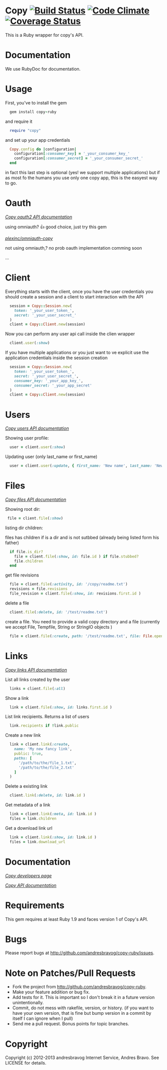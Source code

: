 Copy [![Build Status](https://secure.travis-ci.org/andresbravog/copy-ruby.png)](https://travis-ci.org/andresbravog/copy-ruby) [![Code Climate](https://codeclimate.com/github/andresbravog/copy-ruby.png)](https://codeclimate.com/github/andresbravog/copy-ruby) [![Coverage Status](https://coveralls.io/repos/andresbravog/copy-ruby/badge.png)](https://coveralls.io/r/andresbravog/copy-ruby)
======

This is a Ruby wrapper for copy's API.

Documentation
=====

We use RubyDoc for documentation.

Usage
======

First, you've to install the gem

```Ruby
  gem install copy-ruby 
```

and require it

```Ruby
  require "copy"
```

and set up your app credentials


```Ruby
  Copy.config do |configuration|
    configuration[:consumer_key] = '_your_consumer_key_'
    configuration[:consumer_secret] = '_your_consumer_secret_'
  end
```

in fact this last step is optional (yes! we support multiple applications) but if as most fo the humans you use only one copy app, this is the easyest way to go.


Oauth
=====

*[Copy oauth2 API documentation](https://www.copy.com/developer/documentation#authentication)*

using omniauth? :+1: good choice, just try this gem

  *[plexinc/omniauth-copy](https://github.com/plexinc/omniauth-copy)*

not using omniauth,? no prob oauth implementation comming soon

  ...


Client
======

Everything starts with the client, once you have the user credentials you should create a session and a client to start interaction with the API

```Ruby
  session = Copy::Session.new(
    token: '_your_user_token_',
    secret: '_your_user_secret_'
  )
  client = Copy::Client.new(session)
```

Now you can perform any user api call inside the clien wrapper

```Ruby
  client.user(:show)
```

If you have multiple applications or you just want to ve explicit use the application credentials inside the session creation

```Ruby
  session = Copy::Session.new(
    token: '_your_user_token_',
    secret: '_your_user_secret_',
    consumer_key: '_your_app_key_',
    consumer_secret: '_your_app_secret'
  )
  client = Copy::Client.new(session)
```

Users
=====

*[Copy users API documentation](https://www.copy.com/developer/documentation#api-calls/profile)*

Showing user profile:

```Ruby
  user = client.user(:show)
```

Updating user (only last_name or first_name)

```Ruby
  user = client.user(:update, { first_name: 'New name', last_name: 'New last name'})
```

Files
=====

*[Copy files API documentation](https://www.copy.com/developer/documentation#api-calls/filesystem)*

Showing root dir:

```Ruby
 file = client.file(:show)
```

listing dir children:

files has children if is a dir and is not sutbbed (already being listed form his father)

```Ruby
  if file.is_dir?
    file = client.file(:show, id: file.id ) if file.stubbed?
    file.children
  end
```

get file revisions

```Ruby
  file = client.file(:activity, id: '/copy/readme.txt')
  revisions = file.revisions
  file_revision = client.file(:show, id: revisions.first.id )
```

delete a file

```Ruby
  client.file(:delete, id: '/test/readme.txt')
```

create a file. You need to provide a valid copy directory and a file (currently we accept File, Tempfile, String or StringIO objects )

```Ruby
  file = client.file(:create, path: '/test/readme.txt', file: File.open('path/to/file'))
```

Links
=====

*[Copy links API documentation](https://www.copy.com/developer/documentation#api-calls/links)*

List all links created by the user

```Ruby
  links = client.file(:all)
```

Show a link

```Ruby
  link = client.file(:show, id: links.first.id )
```

List link recipients. Returns a list of users

```Ruby
  link.recipients if !link.public
```

Create a new link

```Ruby
  link = client.link(:create,
    name: 'My new fancy link',
    public: true,
    paths: [
      '/path/to/the/file_1.txt',
      '/path/to/the/file_2.txt'
    ]
  )
```

Delete a existing link

```Ruby
  client.link(:delete, id: link.id )
```

Get metadata of a link

```Ruby
  link = client.link(:meta, id: link.id )
  files = link.children
```

Get a download link url

```Ruby
  link = client.link(:show, id: link.id )
  files = link.download_url
```


Documentation
=====

*[Copy developers page](https://www.copy.com/developer/signup/)*

*[Copy API documentation](https://www.copy.com/developer/documentation)*


Requirements
=====

This gem requires at least Ruby 1.9 and faces version 1 of Copy's API.

Bugs
======

Please report bugs at http://github.com/andresbravog/copy-ruby/issues.

Note on Patches/Pull Requests
======

* Fork the project from http://github.com/andresbravog/copy-ruby.
* Make your feature addition or bug fix.
* Add tests for it. This is important so I don't break it in a
  future version unintentionally.
* Commit, do not mess with rakefile, version, or history.
  (if you want to have your own version, that is fine but bump version in a commit by itself I can ignore when I pull)
* Send me a pull request. Bonus points for topic branches.

Copyright
======

Copyright (c) 2012-2013 andresbravog Internet Service, Andres Bravo. See LICENSE for details.
